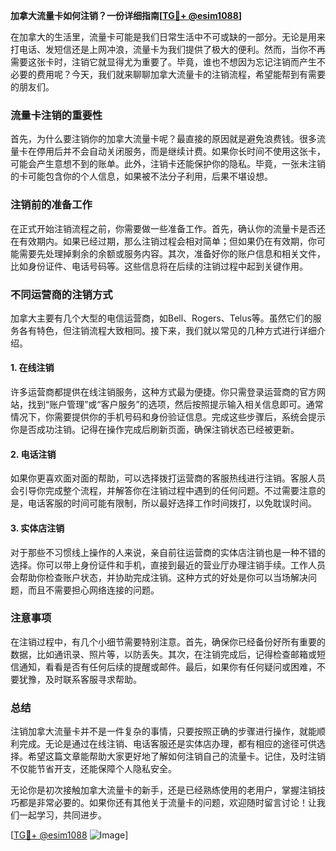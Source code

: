 **加拿大流量卡如何注销？一份详细指南[[TG💪+ @esim1088](https://t.me/s/esim1088)]**

在加拿大的生活里，流量卡可能是我们日常生活中不可或缺的一部分。无论是用来打电话、发短信还是上网冲浪，流量卡为我们提供了极大的便利。然而，当你不再需要这张卡时，注销它就显得尤为重要了。毕竟，谁也不想因为忘记注销而产生不必要的费用呢？今天，我们就来聊聊加拿大流量卡的注销流程，希望能帮到有需要的朋友们。

### 流量卡注销的重要性

首先，为什么要注销你的加拿大流量卡呢？最直接的原因就是避免浪费钱。很多流量卡在停用后并不会自动关闭服务，而是继续计费。如果你长时间不使用这张卡，可能会产生意想不到的账单。此外，注销卡还能保护你的隐私。毕竟，一张未注销的卡可能包含你的个人信息，如果被不法分子利用，后果不堪设想。

### 注销前的准备工作

在正式开始注销流程之前，你需要做一些准备工作。首先，确认你的流量卡是否还在有效期内。如果已经过期，那么注销过程会相对简单；但如果仍在有效期，你可能需要先处理掉剩余的余额或服务内容。其次，准备好你的账户信息和相关文件，比如身份证件、电话号码等。这些信息将在后续的注销过程中起到关键作用。

### 不同运营商的注销方式

加拿大主要有几个大型的电信运营商，如Bell、Rogers、Telus等。虽然它们的服务各有特色，但注销流程大致相同。接下来，我们就以常见的几种方式进行详细介绍。

#### 1. 在线注销

许多运营商都提供在线注销服务，这种方式最为便捷。你只需登录运营商的官方网站，找到“账户管理”或“客户服务”的选项，然后按照提示输入相关信息即可。通常情况下，你需要提供你的手机号码和身份验证信息。完成这些步骤后，系统会提示你是否成功注销。记得在操作完成后刷新页面，确保注销状态已经被更新。

#### 2. 电话注销

如果你更喜欢面对面的帮助，可以选择拨打运营商的客服热线进行注销。客服人员会引导你完成整个流程，并解答你在注销过程中遇到的任何问题。不过需要注意的是，电话客服的时间可能有限制，所以最好选择工作时间拨打，以免耽误时间。

#### 3. 实体店注销

对于那些不习惯线上操作的人来说，亲自前往运营商的实体店注销也是一种不错的选择。你可以带上身份证件和手机，直接到最近的营业厅办理注销手续。工作人员会帮助你检查账户状态，并协助完成注销。这种方式的好处是你可以当场解决问题，而且不需要担心网络连接的问题。

### 注意事项

在注销过程中，有几个小细节需要特别注意。首先，确保你已经备份好所有重要的数据，比如通讯录、照片等，以防丢失。其次，在注销完成后，记得检查邮箱或短信通知，看看是否有任何后续的提醒或邮件。最后，如果你有任何疑问或困难，不要犹豫，及时联系客服寻求帮助。

### 总结

注销加拿大流量卡并不是一件复杂的事情，只要按照正确的步骤进行操作，就能顺利完成。无论是通过在线注销、电话客服还是实体店办理，都有相应的途径可供选择。希望这篇文章能帮助大家更好地了解如何注销自己的流量卡。记住，及时注销不仅能节省开支，还能保障个人隐私安全。

无论你是初次接触加拿大流量卡的新手，还是已经熟练使用的老用户，掌握注销技巧都是非常必要的。如果你还有其他关于流量卡的问题，欢迎随时留言讨论！让我们一起学习，共同进步。

[[TG💪+ @esim1088](https://t.me/s/esim1088) ![Image](https://i.postimg.cc/4NQfJmqS/Snipaste-2025-05-13-00-14-12.png)]